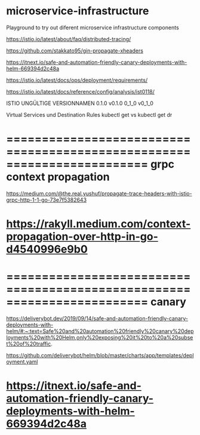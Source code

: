 # microservice-infrastructure
Playground to try out diferent microservice infrastructure components

https://istio.io/latest/about/faq/distributed-tracing/

https://github.com/stakkato95/gin-propagate-xheaders

https://itnext.io/safe-and-automation-friendly-canary-deployments-with-helm-669394d2c48a

https://istio.io/latest/docs/ops/deployment/requirements/

https://istio.io/latest/docs/reference/config/analysis/ist0118/


ISTIO UNGÜLTIGE VERSIONNAMEN
0.1.0
v0.1.0
0_1_0
v0_1_0

Virtual Services und Destination Rules
kubectl get vs
kubectl get dr

========================================================================
grpc context propagation
========================================================================
https://medium.com/@the.real.yushuf/propagate-trace-headers-with-istio-grpc-http-1-1-go-73e7f5382643

https://rakyll.medium.com/context-propagation-over-http-in-go-d4540996e9b0
========================================================================






========================================================================
canary
========================================================================
https://deliverybot.dev/2019/09/14/safe-and-automation-friendly-canary-deployments-with-helm/#:~:text=Safe%20and%20automation%20friendly%20canary%20deployments%20with%20Helm,only%20exposing%20it%20to%20a%20subset%20of%20traffic.

https://github.com/deliverybot/helm/blob/master/charts/app/templates/deployment.yaml

https://itnext.io/safe-and-automation-friendly-canary-deployments-with-helm-669394d2c48a
========================================================================